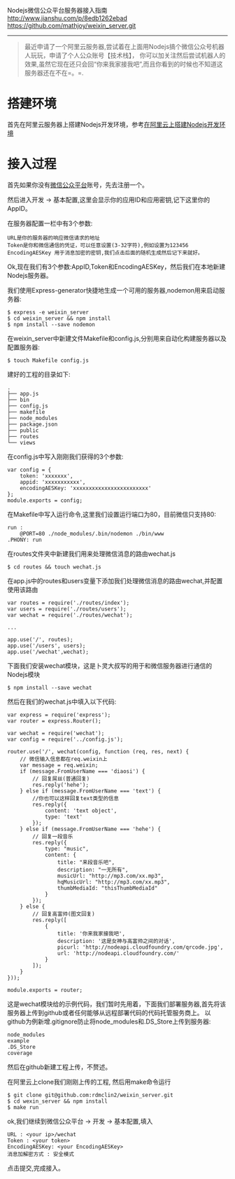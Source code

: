 Nodejs微信公众平台服务器接入指南
http://www.jianshu.com/p/8edb1262ebad
https://github.com/mathjoy/weixin_server.git


---


> 最近申请了一个阿里云服务器,尝试着在上面用Nodejs搞个微信公众号机器人玩玩，申请了个人公众账号【技术栈】，
你可以加关注然后尝试机器人的效果,虽然它现在还只会回“你来我家接我吧”,而且你看到的时候也不知道这服务器还在不在=。=.

<!-- more -->


# 搭建环境 
首先在阿里云服务器上搭建Nodejs开发环境，参考[在阿里云上搭建Nodejs开发环境](http://mclspace.com/2015/12/09/aliyun-build-nodejs-environment/)

# 接入过程
首先如果你没有[微信公众平台](https://mp.weixin.qq.com)账号，先去注册一个。

然后进入开发 -> 基本配置,这里会显示你的应用ID和应用密钥,记下这里你的AppID。

在服务器配置一栏中有3个参数:
```
URL是你的服务器的响应微信请求的地址
Token是你和微信通信的凭证，可以任意设置(3-32字符),例如设置为123456
EncodingAESKey 用于消息加密的密钥,我们点击后面的随机生成然后记下来就好。
```

Ok,现在我们有3个参数:AppID,Token和EncodingAESKey，然后我们在本地新建Nodejs服务器。

我们使用Express-generator快捷地生成一个可用的服务器,nodemon用来启动服务器:
```
$ express -e weixin_server
$ cd weixin_server && npm install
$ npm install --save nodemon
```
在weixin_server中新建文件Makefile和config.js,分别用来自动化构建服务器以及配置服务器:
```
$ touch Makefile config.js
```

建好的工程的目录如下:
```
.
├── app.js
├── bin
├── config.js
├── makefile
├── node_modules
├── package.json
├── public
├── routes
└── views
```

在config.js中写入刚刚我们获得的3个参数:
```
var config = {
    token: 'xxxxxxx',
    appid: 'xxxxxxxxxxx',
    encodingAESKey: 'xxxxxxxxxxxxxxxxxxxxxxxx'
};
module.exports = config;
```

在Makefile中写入运行命令,这里我们设置运行端口为80，目前微信只支持80:
```
run :
	@PORT=80 ./node_modules/.bin/nodemon ./bin/www
.PHONY: run
```

在routes文件夹中新建我们用来处理微信消息的路由wechat.js
```
$ cd routes && touch wechat.js
```

在app.js中的routes和users变量下添加我们处理微信消息的路由wechat,并配置使用该路由
```
var routes = require('./routes/index');
var users = require('./routes/users');
var wechat = require('./routes/wechat');

...

app.use('/', routes);
app.use('/users', users);
app.use('/wechat',wechat);
```

下面我们安装wechat模块，这是卜灵大叔写的用于和微信服务器进行通信的Nodejs模块
```
$ npm install --save wechat 
```

然后在我们的wechat.js中填入以下代码:
```
var express = require('express');
var router = express.Router();

var wechat = require('wechat');
var config = require('../config.js');

router.use('/', wechat(config, function (req, res, next) {
    // 微信输入信息都在req.weixin上
    var message = req.weixin;
    if (message.FromUserName === 'diaosi') {
        // 回复屌丝(普通回复)
        res.reply('hehe');
    } else if (message.FromUserName === 'text') {
        //你也可以这样回复text类型的信息
        res.reply({
            content: 'text object',
            type: 'text'
        });
    } else if (message.FromUserName === 'hehe') {
        // 回复一段音乐
        res.reply({
            type: "music",
            content: {
                title: "来段音乐吧",
                description: "一无所有",
                musicUrl: "http://mp3.com/xx.mp3",
                hqMusicUrl: "http://mp3.com/xx.mp3",
                thumbMediaId: "thisThumbMediaId"
            }
        });
    } else {
        // 回复高富帅(图文回复)
        res.reply([
            {
                title: '你来我家接我吧',
                description: '这是女神与高富帅之间的对话',
                picurl: 'http://nodeapi.cloudfoundry.com/qrcode.jpg',
                url: 'http://nodeapi.cloudfoundry.com/'
            }
        ]);
    }
}));

module.exports = router;
```
这是wechat模块给的示例代码，我们暂时先用着，下面我们部署服务器,首先将该服务器上传到github或者任何能够从远程部署代码的代码托管服务商上。
以github为例新增.gitignore防止将node_modules和.DS_Store上传到服务器:
```
node_modules
example
.DS_Store
coverage
```
然后在github新建工程上传，不赘述。

在阿里云上clone我们刚刚上传的工程, 然后用make命令运行
```
$ git clone git@github.com:rdmclin2/weixin_server.git
$ cd wexin_server && npm install
$ make run
```

ok,我们继续到微信公众平台 -> 开发 -> 基本配置,填入
```
URL : <your ip>/wechat
Token : <your token>
EncodingAESKey: <your EncodingAESKey>
消息加解密方式 : 安全模式
```
点击提交,完成接入。
